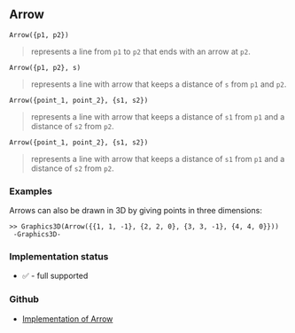 ## Arrow

```
Arrow({p1, p2})
```

> represents a line from `p1` to `p2` that ends with an arrow at `p2`.

```
Arrow({p1, p2}, s)
```

> represents a line with arrow that keeps a distance of `s` from `p1` and `p2`.

```
Arrow({point_1, point_2}, {s1, s2})
```

> represents a line with arrow that keeps a distance of `s1` from `p1` and a distance of `s2` from `p2`.

```
Arrow({point_1, point_2}, {s1, s2})
```

> represents a line with arrow that keeps a distance of `s1` from `p1` and a distance of `s2` from `p2`.
 
### Examples

Arrows can also be drawn in 3D by giving points in three dimensions:

```
>> Graphics3D(Arrow({{1, 1, -1}, {2, 2, 0}, {3, 3, -1}, {4, 4, 0}}))
 -Graphics3D-
```






### Implementation status

* &#x2705; - full supported

### Github

* [Implementation of Arrow](https://github.com/axkr/symja_android_library/blob/master/symja_android_library/matheclipse-core/src/main/java/org/matheclipse/core/builtin/GraphicsFunctions.java#L42) 
